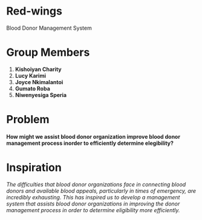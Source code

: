 # Red-wings
Blood Donor Management System
# Group Members
 1. **Kishoiyan Charity**
 2. **Lucy Karimi**
 3. **Joyce Nkimalantoi**
 4. **Gumato Roba**
 5. **Niwenyesiga Speria**


# Problem
#### How might we assist blood donor organization improve blood donor management process inorder to efficiently determine elegibility?

# Inspiration
###### The difficulties that blood donor organizations face in connecting blood donors and available blood appeals, particularly in times of emergency, are incredibly exhausting. This has inspired us to develop a management system that assists blood donor organizations in improving the donor management process in order to determine eligibility more efficiently.
